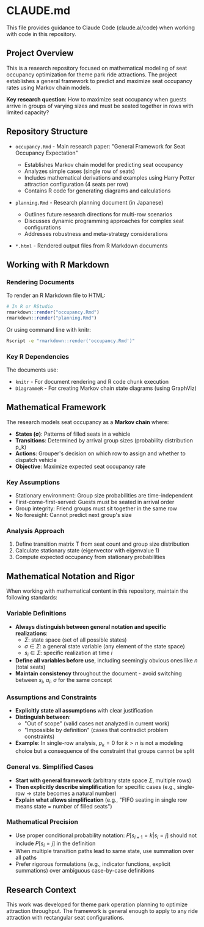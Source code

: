 # CLAUDE.md

This file provides guidance to Claude Code (claude.ai/code) when working with code in this repository.

## Project Overview

This is a research repository focused on mathematical modeling of seat occupancy optimization for theme park ride attractions. The project establishes a general framework to predict and maximize seat occupancy rates using Markov chain models.

**Key research question**: How to maximize seat occupancy when guests arrive in groups of varying sizes and must be seated together in rows with limited capacity?

## Repository Structure

- `occupancy.Rmd` - Main research paper: "General Framework for Seat Occupancy Expectation"
  - Establishes Markov chain model for predicting seat occupancy
  - Analyzes simple cases (single row of seats)
  - Includes mathematical derivations and examples using Harry Potter attraction configuration (4 seats per row)
  - Contains R code for generating diagrams and calculations

- `planning.Rmd` - Research planning document (in Japanese)
  - Outlines future research directions for multi-row scenarios
  - Discusses dynamic programming approaches for complex seat configurations
  - Addresses robustness and meta-strategy considerations

- `*.html` - Rendered output files from R Markdown documents

## Working with R Markdown

### Rendering Documents

To render an R Markdown file to HTML:
```r
# In R or RStudio
rmarkdown::render("occupancy.Rmd")
rmarkdown::render("planning.Rmd")
```

Or using command line with knitr:
```bash
Rscript -e "rmarkdown::render('occupancy.Rmd')"
```

### Key R Dependencies

The documents use:
- `knitr` - For document rendering and R code chunk execution
- `DiagrammeR` - For creating Markov chain state diagrams (using GraphViz)

## Mathematical Framework

The research models seat occupancy as a **Markov chain** where:

- **States (σ)**: Patterns of filled seats in a vehicle
- **Transitions**: Determined by arrival group sizes (probability distribution p_k)
- **Actions**: Grouper's decision on which row to assign and whether to dispatch vehicle
- **Objective**: Maximize expected seat occupancy rate

### Key Assumptions
- Stationary environment: Group size probabilities are time-independent
- First-come-first-served: Guests must be seated in arrival order
- Group integrity: Friend groups must sit together in the same row
- No foresight: Cannot predict next group's size

### Analysis Approach
1. Define transition matrix T from seat count and group size distribution
2. Calculate stationary state (eigenvector with eigenvalue 1)
3. Compute expected occupancy from stationary probabilities

## Mathematical Notation and Rigor

When working with mathematical content in this repository, maintain the following standards:

### Variable Definitions
- **Always distinguish between general notation and specific realizations**:
  - $\Sigma$: state space (set of all possible states)
  - $\sigma \in \Sigma$: a general state variable (any element of the state space)
  - $s_i \in \Sigma$: specific realization at time $i$
- **Define all variables before use**, including seemingly obvious ones like $n$ (total seats)
- **Maintain consistency** throughout the document - avoid switching between $s_i$, $a_i$, $\sigma$ for the same concept

### Assumptions and Constraints
- **Explicitly state all assumptions** with clear justification
- **Distinguish between**:
  - "Out of scope" (valid cases not analyzed in current work)
  - "Impossible by definition" (cases that contradict problem constraints)
- **Example**: In single-row analysis, $p_k = 0$ for $k > n$ is not a modeling choice but a consequence of the constraint that groups cannot be split

### General vs. Simplified Cases
- **Start with general framework** (arbitrary state space $\Sigma$, multiple rows)
- **Then explicitly describe simplification** for specific cases (e.g., single-row → state becomes a natural number)
- **Explain what allows simplification** (e.g., "FIFO seating in single row means state = number of filled seats")

### Mathematical Precision
- Use proper conditional probability notation: $P[s_{i+1}=k|s_i=j]$ should not include $P[s_i=j]$ in the definition
- When multiple transition paths lead to same state, use summation over all paths
- Prefer rigorous formulations (e.g., indicator functions, explicit summations) over ambiguous case-by-case definitions

## Research Context

This work was developed for theme park operation planning to optimize attraction throughput. The framework is general enough to apply to any ride attraction with rectangular seat configurations.
